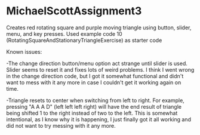 # MichaelScottAssignment3
Creates red rotating square and purple moving triangle using button, slider, menu, and key presses.
Used example code 10 (RotatingSquareAndStationaryTriangleExercise) as starter code


Known issues:

-The change direction button/menu option act strange until slider is used. Slider seems to reset it and fixes lots of weird problems. I think I went wrong in the change direction code, but I got it somewhat functional and didn't want to mess with it any more in case I couldn't get it working again on time.


-Triangle resets to center when switching from left to right. For example, pressing "A A A D" (left left left right) will have the end result of triangle being shifted 1 to the right instead of two to the left. This is somewhat intentional, as I know why it is happening, I just finally got it all working and did not want to try messing with it any more.

